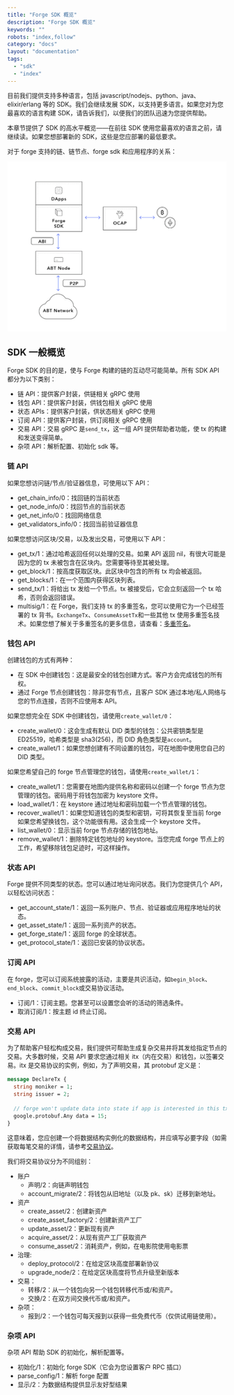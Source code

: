 ```yaml
---
title: "Forge SDK 概览"
description: "Forge SDK 概览"
keywords: ""
robots: "index,follow"
category: "docs"
layout: "documentation"
tags:
  - "sdk"
  - "index"
---
```


目前我们提供支持多种语言，包括 javascript/nodejs、python、java、elixir/erlang 等的 SDK。我们会继续发展 SDK，以支持更多语言。如果您对为您最喜欢的语言构建 SDK，请告诉我们，以便我们的团队迅速为您提供帮助。

本章节提供了 SDK 的高水平概览——在前往 SDK 使用您最喜欢的语言之前，请继续读。如果您想部署新的 SDK，这些是您应部署的最低要求。

对于 forge 支持的链、链节点、forge sdk 和应用程序的关系：

![](./assets/forge-platform.png)

## SDK 一般概览

Forge SDK 的目的是，使与 Forge 构建的链的互动尽可能简单。所有 SDK API 都分为以下类别：

- 链 API：提供客户封装，供链相关 gRPC 使用
- 钱包 API：提供客户封装，供钱包相关 gRPC 使用
- 状态 APIs：提供客户封装，供状态相关 gRPC 使用
- 订阅 API：提供客户封装，供订阅相关 gRPC 使用
- 交易 API：交易 gRPC 是`send_tx`，这一组 API 提供帮助者功能，使 tx 的构建和发送变得简单。
- 杂项 API：解析配置、初始化 sdk 等。

### 链 API

如果您想访问链/节点/验证器信息，可使用以下 API：

- get_chain_info/0：找回链的当前状态
- get_node_info/0：找回节点的当前状态
- get_net_info/0：找回网络信息
- get_validators_info/0：找回当前验证器信息

如果您想访问区块/交易，以及发出交易，可使用以下 API：

- get_tx/1：通过哈希返回任何以处理的交易。如果 API 返回 nil，有很大可能是因为您的 tx 未被包含在区块内。您需要等待至其被处理。
- get_block/1：按高度获取区块。此区块中包含的所有 tx 均会被返回。
- get_blocks/1：在一个范围内获得区块列表。
- send_tx/1：将给出 tx 发给一个节点。tx 被接受后，它会立刻返回一个 tx 哈希，否则会返回错误。
- multisig/1：在 Forge，我们支持 tx 的多重签名，您可以使用它为一个已经签署的 tx 背书。`ExchangeTx`、`ConsumeAssetTx`和一些其他 tx 使用多重签名技术。如果您想了解关于多重签名的更多信息，请查看：[多重签名](../../../concepts/multisig)。

### 钱包 API

创建钱包的方式有两种：

- 在 SDK 中创建钱包：这是最安全的钱包创建方式。客户方会完成钱包的所有权。
- 通过 Forge 节点创建钱包：除非您有节点，且客户 SDK 通过本地/私人网络与您的节点连接，否则不应使用本 API。

如果您想完全在 SDK 中创建钱包，请使用`create_wallet/0`：

- create_wallet/0：这会生成有默认 DID 类型的钱包：公共密钥类型是 ED25519，哈希类型是 sha3(256)，而 DID 角色类型是`account`。
- create_wallet/1：如果您想创建有不同设置的钱包，可在地图中使用您自己的 DID 类型。

如果您希望自己的 forge 节点管理您的钱包，请使用`create_wallet/1`：

- create_wallet/1：您需要在地图内提供名称和密码以创建一个 forge 节点为您管理的钱包。密码用于将钱包加密为 keystore 文件。
- load_wallet/1：在 keystore 通过地址和密码加载一个节点管理的钱包。
- recover_wallet/1：如果您知道钱包的类型和密钥，可将其恢复至当前 forge 如果您希望换钱包，这个功能很有用。这会生成一个 keystore 文件。
- list_wallet/0：显示当前 forge 节点存储的钱包地址。
- remove_wallet/1：删除特定钱包地址的 keystore。当您完成 forge 节点上的工作，希望移除钱包足迹时，可这样操作。

### 状态 API

Forge 提供不同类型的状态。您可以通过地址询问状态。我们为您提供几个 API，以轻松访问状态：

- get_account_state/1：返回一系列账户、节点、验证器或应用程序地址的状态。
- get_asset_state/1：返回一系列资产的状态。
- get_forge_state/1：返回 forge 的全球状态。
- get_protocol_state/1：返回已安装的协议状态。

### 订阅 API

在 forge，您可以订阅系统披露的活动，主要是共识活动，如`begin_block`、`end_block`、`commit_block`或交易协议活动。

- 订阅/1：订阅主题。您甚至可以设置您会听的活动的筛选条件。
- 取消订阅/1：按主题 id 终止订阅。

### 交易 API

为了帮助客户轻松构成交易，我们提供可帮助生成复杂交易并将其发给指定节点的交易。大多数时候，交易 API 要求您通过相关 itx（内在交易）和钱包，以签署交易。itx 是交易协议的实例，例如，为了声明交易，其 protobuf 定义是：

```proto
message DeclareTx {
  string moniker = 1;
  string issuer = 2;

  // forge won't update data into state if app is interested in this tx.
  google.protobuf.Any data = 15;
}
```

这意味着，您应创建一个将数据结构实例化的数据结构，并应填写必要字段（如需获取每笔交易的详情，请参考[交易协议](../txs)。

我们将交易协议分为不同组别：

- 账户
  - 声明/2：向链声明钱包
  - account_migrate/2：将钱包从旧地址（以及 pk、sk）迁移到新地址。
- 资产
  - create_asset/2：创建新资产
  - create_asset_factory/2：创建新资产工厂
  - update_asset/2：更新现有资产
  - acquire_asset/2：从现有资产工厂获取资产
  - consume_asset/2：消耗资产，例如，在电影院使用电影票
- 治理:
  - deploy_protocol/2：在给定区块高度部署新协议
  - upgrade_node/2：在给定区块高度将节点升级至新版本
- 交易：
  - 转移/2：从一个钱包向另一个钱包转移代币或/和资产。
  - 交换/2：在双方间交换代币或/和资产。
- 杂项：
  - 报到/2：一个钱包可每天报到以获得一些免费代币（仅供试用链使用）。

### 杂项 API

杂项 API 帮助 SDK 的初始化，解析配置等。

- 初始化/1：初始化 forge SDK（它会为您设置客户 RPC 插口）
- parse_config/1：解析 forge 配置
- 显示/2：为数据结构提供显示友好型结果
  <!--stackedit_data:
  eyJoaXN0b3J5IjpbMTg0MTcxMDI2NCw0NTg1MzA1OTEsMjA4OD
  czNjUwMywtMTg4MTMwOTUxNCwtMjM4MTc0ODA0LC0xMzExNjYz
  NjgxLDExODUzOTQyNjEsLTIwMTQ0NDI1NzksMTYyNzIyNDAxNC
  wtNDQyNjMzMDE2XX0=
  -->
